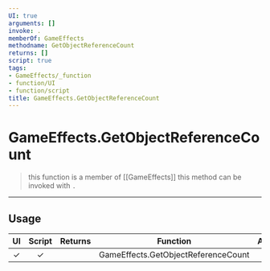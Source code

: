 ```yaml
---
UI: true
arguments: []
invoke: .
memberOf: GameEffects
methodname: GetObjectReferenceCount
returns: []
script: true
tags:
- GameEffects/_function
- function/UI
- function/script
title: GameEffects.GetObjectReferenceCount
---
```

# GameEffects.GetObjectReferenceCount
> this function is a member of [[GameEffects]]
> this method can be invoked with `.`
-----
## Usage
|  UI | Script | Returns | Function | Arguments |
|:---:|:------:|-------:|:--------:|:---------|
|✓|✓||GameEffects.GetObjectReferenceCount||
